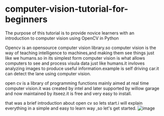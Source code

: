 # computer-vision-tutorial-for-beginners
The purpose of this tutorial is to provide novice learners with an introduction to computer vision using OpenCV in Python

Opencv is an opensource computer vision library.so computer vision is the way of teaching intelligence to machines,and making them see things just like we humans.so in its simplest form computer vision is what allows computers to see and process visula data just like humans.it invloves analyzing images to produce useful information.example is self driving car.it can detect the lane using computer vision.

open cv is a library of programming functions mainly aimed at real time computer vision.it was created by intel and later supported by willow garage and now maintained by itseez.it is free and very easy to install.

that was a brief introduction about open cv so lets start.i will explain everything in a simple and easy to learn way ,so let's get started.
![image](https://user-images.githubusercontent.com/130402856/232845993-c68f50a1-bb6e-4f53-82ea-23e0fdfb94ec.png)
